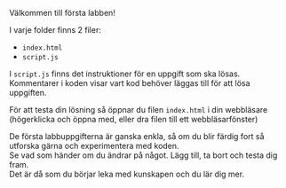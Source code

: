 Välkommen till första labben!

I varje folder finns 2 filer:  
* `index.html`  
* `script.js`

I `script.js` finns det instruktioner för en uppgift som ska lösas. Kommentarer i koden visar vart kod behöver läggas till för att lösa uppgiften.

För att testa din lösning så öppnar du filen `index.html` i din webbläsare (högerklicka och öppna med, eller dra filen till ett webbläsarfönster)

De första labbuppgifterna är ganska enkla, så om du blir färdig fort så utforska gärna och experimentera med koden.   
Se vad som händer om du ändrar på något. Lägg till, ta bort och testa dig fram.  
Det är då som du börjar leka med kunskapen och du lär dig mer.